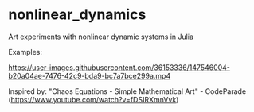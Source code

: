 # nonlinear_dynamics
Art experiments with nonlinear dynamic systems in Julia

Examples:

https://user-images.githubusercontent.com/36153336/147546004-b20a04ae-7476-42c9-bda9-bc7a7bce299a.mp4

Inspired by: "Chaos Equations - Simple Mathematical Art" - CodeParade
(https://www.youtube.com/watch?v=fDSIRXmnVvk)
